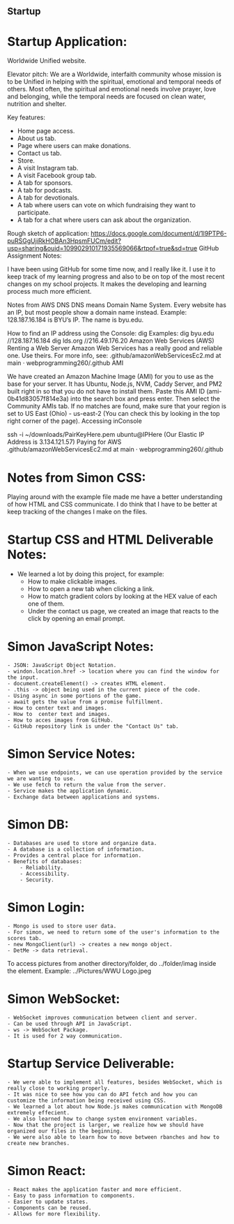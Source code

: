## Startup

# Startup Application:

Worldwide Unified website.

Elevator pitch:
We are a Worldwide, interfaith community whose mission is to be Unified in helping with the spiritual, emotional and temporal needs of others. Most often, the spiritual and emotional needs involve prayer, love and belonging, while the temporal needs are focused on clean water, nutrition and shelter.

Key features:
- Home page access.
- About us tab.
- Page where users can make donations.
- Contact us tab.
- Store.
- A visit Instagram tab.
- A visit Facebook group tab.
- A tab for sponsors.
- A tab for podcasts.
- A tab for devotionals.
- A tab where users can vote on which fundraising they want to participate.
- A tab for a chat where users can ask about the organization.

Rough sketch of application:
https://docs.google.com/document/d/1l9PTP6-puRSGgUjiRkHOBAn3HpsmFUCm/edit?usp=sharing&ouid=109902910171935569066&rtpof=true&sd=true
GitHub Assignment Notes:

I have been using GitHub for some time now, and I really like it. I use it to keep track of my learning progress and also to be on top of the most recent changes on my school projects. It makes the developing and learning process much more efficient.

Notes from AWS DNS DNS means Domain Name System. Every website has an IP, but most people show a domain name instead. Example: 128.187.16.184 is BYU’s IP. The name is byu.edu.

How to find an IP address using the Console: dig Examples: dig byu.edu //128.187.16.184 dig lds.org //216.49.176.20 Amazon Web Services (AWS) Renting a Web Server Amazon Web Services has a really good and reliable one. Use theirs. For more info, see: .github/amazonWebServicesEc2.md at main · webprogramming260/.github AMI

We have created an Amazon Machine Image (AMI) for you to use as the base for your server. It has Ubuntu, Node.js, NVM, Caddy Server, and PM2 built right in so that you do not have to install them. Paste this AMI ID (ami-0b41d83057f814e3a) into the search box and press enter. Then select the Community AMIs tab. If no matches are found, make sure that your region is set to US East (Ohio) - us-east-2 (You can check this by looking in the top right corner of the page). Accessing inConsole

ssh -i ~/downloads/PairKeyHere.pem ubuntu@IPHere (Our Elastic IP Address is 3.134.121.57) Paying for AWS .github/amazonWebServicesEc2.md at main · webprogramming260/.github

# Notes from Simon CSS:

Playing around with the example file made me have a better understanding of how HTML and CSS communicate. I do think that I have to be better at keep tracking of the changes I make on the files.

# Startup CSS and HTML Deliverable Notes:

- We learned a lot by doing this project, for example:
    - How to make clickable images.
    - How to open a new tab when clicking a link. 
    - How to match gradient colors by looking at the HEX value of each one of them.
    - Under the contact us page, we created an image that reacts to the click by opening an email prompt.
    
# Simon JavaScript Notes:

    - JSON: JavaScript Object Notation.
    - windon.location.href -> location where you can find the window for the input.
    - document.createElement() -> creates HTML element.
    - .this -> object being used in the current piece of the code. 
    - Using async in some portions of the game.
    - await gets the value from a promise fulfillment.
    - How to center text and images. 
    - How to  center text and images.
    - How to acces images from GitHub.
    - GitHub repository link is under the "Contact Us" tab.

# Simon Service Notes:

    - When we use endpoints, we can use operation provided by the service we are wanting to use.
    - We use fetch to return the value from the server.
    - Service makes the application dynamic. 
    - Exchange data between applications and systems. 

# Simon DB:

    - Databases are used to store and organize data.
    - A database is a collection of information.
    - Provides a central place for information.
    - Benefits of databases:
        - Reliability.
        - Accessibility.
        - Security.

# Simon Login:
    
    - Mongo is used to store user data.
    - For simon, we need to return some of the user's information to the scores tab.
    - new MongoClient(url) -> creates a new mongo object.
    - DetMe -> data retrieval. 


To access pictures from another directory/folder, do ../folder/imag inside the  element. Example: ../Pictures/WWU Logo.jpeg

# Simon WebSocket:

    - WebSocket improves communication between client and server.
    - Can be used through API in JavaScript.
    - ws -> WebSocket Package.
    - It is used for 2 way communication.

# Startup Service Deliverable:

    - We were able to implement all features, besides WebSocket, which is really close to working properly.
    - It was nice to see how you can do API fetch and how you can customize the information being received using CSS.
    - We learned a lot about how Node.js makes communication with MongoDB extremely effecient.
    - We also learned how to change system environment variables.
    - Now that the project is larger, we realize how we should have organized our files in the beginning. 
    - We were also able to learn how to move between rbanches and how to create new branches.

# Simon React:

    - React makes the application faster and more efficient.
    - Easy to pass information to components.
    - Easier to update states.
    - Components can be reused.
    - Allows for more flexibility.